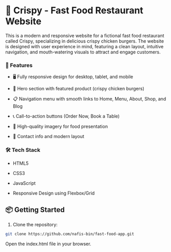 ﻿# 🍔 Crispy - Fast Food Restaurant Website
This is a modern and responsive website for a fictional fast food restaurant called Crispy, specializing in delicious crispy chicken burgers. The website is designed with user experience in mind, featuring a clean layout, intuitive navigation, and mouth-watering visuals to attract and engage customers.

### 🚀 Features
- 🖥️ Fully responsive design for desktop, tablet, and mobile

- 🍗 Hero section with featured product (crispy chicken burgers)

- 📋 Navigation menu with smooth links to Home, Menu, About, Shop, and Blog

- 📞 Call-to-action buttons (Order Now, Book a Table)

- 📸 High-quality imagery for food presentation

- 📍 Contact info and modern layout

### 🛠️ Tech Stack
- HTML5

- CSS3

- JavaScript

- Responsive Design using Flexbox/Grid

## 📦 Getting Started
1. Clone the repository:

```bash
git clone https://github.com/nafis-bin/fast-food-app.git
```

Open the index.html file in your browser.
